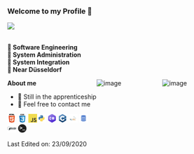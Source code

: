 <h3 title="welcome"> Welcome to my Profile 👋</h3>
 
  
<img src="https://komarev.com/ghpvc/?username=ZamranxD&color=red" align="left">
<br />
<br /> 

**🚀 Software Engineering**<br />
**🚀 System Administration**<br /> 
__**🚀 System Integration**__<br />
**📍 Near Düsseldorf**


  <img align="right" alt="image" src="https://cdn.icon-icons.com/icons2/1367/PNG/512/32officeicons-31_89708.png" width="150px" height="150px"/>
    <img align="right" alt="image" src="https://assets.zabbix.com/img/brands/active_directory.svg" width="150px" height="150px"/>

**About me**
- 💼 Still in the apprenticeship
- 💬 Feel free to contact me


<code><img height="20" src="https://raw.githubusercontent.com/github/explore/80688e429a7d4ef2fca1e82350fe8e3517d3494d/topics/html/html.png"></code>
<code><img height="20" src="https://raw.githubusercontent.com/github/explore/80688e429a7d4ef2fca1e82350fe8e3517d3494d/topics/css/css.png"></code>
<code><img height="20" src="https://raw.githubusercontent.com/github/explore/80688e429a7d4ef2fca1e82350fe8e3517d3494d/topics/javascript/javascript.png"></code><code><img height="20" src="https://raw.githubusercontent.com/github/explore/80688e429a7d4ef2fca1e82350fe8e3517d3494d/topics/python/python.png"></code>
<code><img height="20" src="https://raw.githubusercontent.com/github/explore/80688e429a7d4ef2fca1e82350fe8e3517d3494d/topics/csharp/csharp.png"></code>
<code><img height="20" src="https://raw.githubusercontent.com/github/explore/80688e429a7d4ef2fca1e82350fe8e3517d3494d/topics/cpp/cpp.png"></code>
<code><img height="20" src="https://raw.githubusercontent.com/github/explore/80688e429a7d4ef2fca1e82350fe8e3517d3494d/topics/mysql/mysql.png"></code>
<code><img height="20" src="https://raw.githubusercontent.com/github/explore/80688e429a7d4ef2fca1e82350fe8e3517d3494d/topics/sql/sql.png"></code>
<code><img height="20" src="https://raw.githubusercontent.com/github/explore/80688e429a7d4ef2fca1e82350fe8e3517d3494d/topics/bash/bash.png"></code>
<code><img height="20" src="https://raw.githubusercontent.com/github/explore/80688e429a7d4ef2fca1e82350fe8e3517d3494d/topics/terminal/terminal.png"></code>
 

Last Edited on: 23/09/2020

 
 
